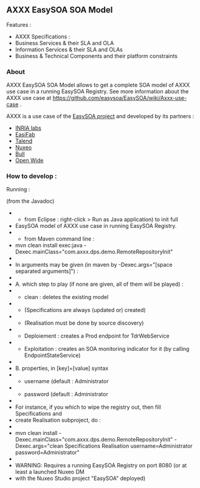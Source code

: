 ## AXXX EasySOA SOA Model

Features :

* AXXX Specifications :
 * Business Services & their SLA and OLA
 * Information Services & their SLA and OLAs
 * Business & Technical Components and their platform constraints 


### About

AXXX EasySOA SOA Model allows to get a complete SOA model of AXXX use case in a running EasySOA Registry.
See more information about the AXXX use case at https://github.com/easysoa/EasySOA/wiki/Axxx-use-case .

AXXX is a use case of the [EasySOA project](http://www.easysoa.org) and developed by its partners :
* [INRIA labs](http://www.inria.fr)
* [EasiFab](http://easifab.net)
* [Talend](http://www.talend.com)
* [Nuxeo](http://www.nuxeo.org)
* [Bull](http://www.bull.com)
* [Open Wide](http://www.openwide.fr)


### How to develop :

Running :

(from the Javadoc)

 * * from Eclipse : right-click > Run as Java application) to init full
 * EasySOA model of AXXX use case in running EasySOA Registry.
 * * from Maven command line :
 * mvn clean install exec:java -Dexec.mainClass="com.axxx.dps.demo.RemoteRepositoryInit"
 * 
 * In arguments may be given (in maven by -Dexec.args="[space separated arguments]") :
 * 
 * A. which step to play (if none are given, all of them will be played) :
 * * clean : deletes the existing model
 * * (Specifications are always (updated or) created)
 * * (Realisation must be done by source discovery)
 * * Deploiement : creates a Prod endpoint for TdrWebService
 * * Exploitation : creates an SOA monitoring indicator for it (by calling EndpointStateService)
 * 
 * B. properties, in [key]=[value] syntax
 * * username (default : Administrator
 * * password (default : Administrator
 * 
 * For instance, if you which to wipe the registry out, then fill Specifications and
 * create Realisation subproject, do :
 * 
 * mvn clean install -Dexec.mainClass="com.axxx.dps.demo.RemoteRepositoryInit" -Dexec.args="clean Specifications Realisation username=Administrator password=Administrator"
 * 
 * WARNING: Requires a running EasySOA Registry on port 8080 (or at least a launched Nuxeo DM
 * with the Nuxeo Studio project "EasySOA" deployed)
